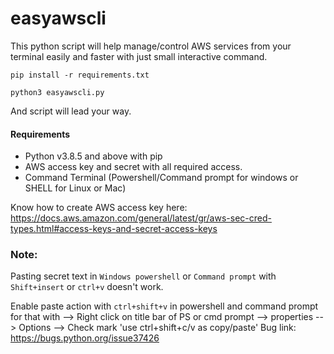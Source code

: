 # easyawscli

This python script will help manage/control AWS services from your terminal easily and faster with just small interactive command.

```pip install -r requirements.txt```

```python3 easyawscli.py```

And script will lead your way. 



#### Requirements

- Python v3.8.5 and above with pip
- AWS access key and secret with all required access.
- Command Terminal (Powershell/Command prompt for windows or SHELL for Linux or Mac)

Know how to create AWS access key here: https://docs.aws.amazon.com/general/latest/gr/aws-sec-cred-types.html#access-keys-and-secret-access-keys

### Note:

Pasting secret text in `Windows powershell` or `Command prompt` with `Shift+insert` or `ctrl+v` doesn't work.

Enable paste action with `ctrl+shift+v` in powershell and command prompt for that with --> Right click on title bar of PS or cmd prompt --> properties --> Options --> Check mark 'use ctrl+shift+c/v as copy/paste'
Bug link: https://bugs.python.org/issue37426
